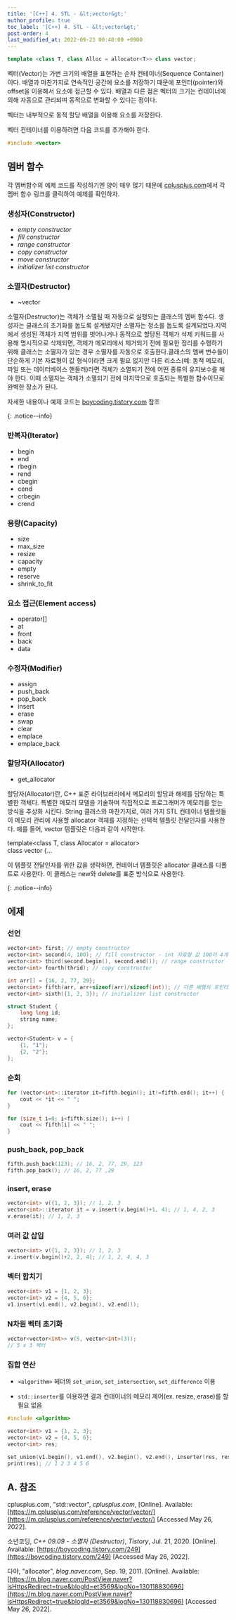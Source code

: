 ```yaml
---
title: '[C++] 4. STL - &lt;vector&gt;'
author_profile: true
toc_label: '[C++] 4. STL - &lt;vector&gt;'
post-order: 4
last_modified_at: 2022-09-23 00:40:00 +0900
---
```


```cpp
template <class T, class Alloc = allocator<T>> class vector;
```

벡터(Vector)는 가변 크기의 배열을 표현하는 순차 컨테이너(Sequence Container)이다. 배열과 마찬가지로 연속적인 공간에 요소를 저장하기 때문에 포인터(pointer)와 offset을 이용해서 요소에 접근할 수 있다. 배열과 다른 점은 벡터의 크기는 컨테이너에 의해 자동으로 관리되며 동적으로 변화할 수 있다는 점이다.

벡터는 내부적으로 동적 할당 배열을 이용해 요소를 저장한다.

벡터 컨테이너를 이용하려면 다음 코드를 추가해야 한다.

```cpp
#include <vector>
```

## 멤버 함수
각 멤버함수의 예제 코드를 작성하기엔 양이 매우 많기 때문에 [cplusplus.com](https://m.cplusplus.com/reference/vector/vector/)에서 각 멤버 함수 링크를 클릭하여 예제를 확인하자.

### 생성자(Constructor)
- *empty constructor*
- *fill constructor*
- *range constructor*
- *copy constructor*
- *move constructor*
- *initializer list constructor*

### 소멸자(Destructor)
- ~vector

<div markdown="1">
소멸자(Destructor)는 객체가 소멸될 때 자동으로 실행되는 클래스의 멤버 함수다. 생성자는 클래스의 초기화를 돕도록 설계됐지만 소멸자는 청소를 돕도록 설계되었다.지역에서 생성된 객체가 지역 범위를 벗어나거나 동적으로 할당된 객체가 삭제 키워드를 사용해 명시적으로 삭제되면, 객체가 메모리에서 제거되기 전에 필요한 정리를 수행하기 위해 클래스는 소멸자가 있는 경우 소멸자를 자동으로 호출한다.클래스의 멤버 변수들이 단순하게 기본 자료형이 값 형식이라면 크게 필요 없지만 다른 리소스(예: 동적 메모리, 파일 또는 데이터베이스 핸들러)라면 객체가 소멸되기 전에 어떤 종류의 유지보수를 해야 한다. 이때 소멸자는 객체가 소멸되기 전에 마지막으로 호출되는 특별한 함수이므로 완벽한 장소가 된다.

자세한 내용이나 예제 코드는 [boycoding.tistory.com](https://boycoding.tistory.com/249) 참조
</div>
{: .notice--info}

### 반복자(Iterator)
- begin
- end
- rbegin
- rend
- cbegin
- cend
- crbegin
- crend

### 용량(Capacity)
- size
- max_size
- resize
- capacity
- empty
- reserve
- shrink_to_fit

### 요소 접근(Element access)
- operator[]
- at
- front
- back
- data

### 수정자(Modifier)
- assign
- push_back
- pop_back
- insert
- erase
- swap
- clear
- emplace
- emplace_back

### 할당자(Allocator)
- get_allocator

<div markdown="1">
할당자(Allocator)란, C++ 표준 라이브러리에서 메모리의 할당과 해제를 담당하는 특별한 객체다. 특별한 메모리 모델을 기술하며 직접적으로 프로그래머가 메모리를 얻는 방식을 추상화 시킨다. String 클래스와 마찬가지로, 여러 가지 STL 컨테이너 템플릿들이 메모리 관리에 사용할 allocator 객체를 지정하는 선택적 템플릿 전달인자를 사용한다. 예를 들어, vector 템플릿은 다음과 같이 시작한다.

template<class T, class Allocator = allocator<T>><br>
    class vector {...

이 템플릿 전달인자를 위한 값을 생략하면, 컨테이너 템플릿은 allocator<T> 클래스를 디폴트로 사용한다. 이 클래스는 new와 delete를 표준 방식으로 사용한다.
</div>
{: .notice--info}


## 에제

### 선언
```cpp
vector<int> first; // empty constructor
vector<int> second(4, 100); // fill constructor - int 자료형 값 100이 4개. 값을 생략하면 기본값으로 초기화(int는 0, string은 "", etc.)
vector<int> third(second.begin(), second.end()); // range constructor
vector<int> fourth(thrid); // copy constructor

int arr[] = {16, 2, 77, 29};
vector<int> fifth(arr, arr+sizeof(arr)/sizeof(int)); // 다른 배열의 포인터로 생성 가능
vector<int> sixth({1, 2, 3}); // initializer list constructor
```

```cpp
struct Student {
    long long id;
    string name;
};

vector<Student> v = {
    {1, "1"};
    {2, "2"};
};
```

### 순회
```cpp
for (vector<int>::iterator it=fifth.begin(); it!=fifth.end(); it++) {
    cout << *it << " ";
}

for (size_t i=0; i<fifth.size(); i++) {
    cout << fifth[i] << " ";
}
```

### push_back, pop_back
```cpp
fifth.push_back(123); // 16, 2, 77, 29, 123
fifth.pop_back(); // 16, 2, 77 ,29
```

### insert, erase
```cpp
vector<int> v({1, 2, 3}); // 1, 2, 3
vector<int>::iterator it = v.insert(v.begin()+1, 4); // 1, 4, 2, 3
v.erase(it); // 1, 2, 3
```

### 여러 값 삽입
```cpp
vector<int> v({1, 2, 3}); // 1, 2, 3
v.insert(v.begin()+2, 2, 4); // 1, 2, 4, 4, 3
```

### 벡터 합치기
```cpp
vector<int> v1 = {1, 2, 3};
vector<int> v2 = {4, 5, 6};
v1.insert(v1.end(), v2.begin(), v2.end());
```

### N차원 벡터 초기화
```cpp
vector<vector<int>> v(5, vector<int>(3));
// 5 x 3 벡터
```

### 집합 연산
- `<algorithm>` 헤더의 `set_union`, `set_intersection`, `set_difference` 이용

- `std::inserter`를 이용하면 결과 컨테이너의 메모리 제어(ex. resize, erase)를 할 필요 없음

```cpp
#include <algorithm>

vector<int> v1 = {1, 2, 3};
vector<int> v2 = {4, 5, 6};
vector<int> res;

set_union(v1.begin(), v1.end(), v2.begin(), v2.end(), inserter(res, res.begin()));
print(res); // 1 2 3 4 5 6
```

## A. 참조
cplusplus.com, "std::vector", *cplusplus.com*, [Online]. Available: [https://m.cplusplus.com/reference/vector/vector/](https://m.cplusplus.com/reference/vector/vector/) [Accessed May 26, 2022].

소년코딩, *C++ 09.09 - 소멸자 (Destructor)*, *Tistory*, Jul. 21, 2020. [Online]. Available: [https://boycoding.tistory.com/249](https://boycoding.tistory.com/249) [Accessed May 26, 2022].

다야, "allocator", *blog.naver.com*, Sep. 19, 2011. [Online]. Available: [https://m.blog.naver.com/PostView.naver?isHttpsRedirect=true&blogId=et3569&logNo=130118830696](https://m.blog.naver.com/PostView.naver?isHttpsRedirect=true&blogId=et3569&logNo=130118830696) [Accessed May 26, 2022].
